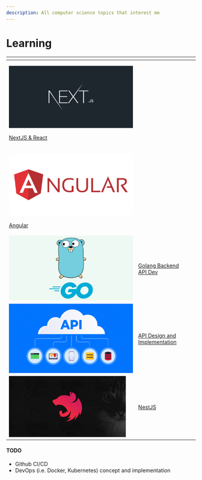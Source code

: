 ```yaml
---
description: All computer science topics that interest me
---
```


# Learning



<table data-view="cards"><thead><tr><th></th><th></th><th data-hidden></th></tr></thead><tbody><tr><td><p><img src="../.gitbook/assets/1_2tmzU7bve-VlTkOMWsk_Hw.jpeg" alt="" data-size="original"></p><p></p><p><a href="next.js.md">NextJS &#x26; React</a></p></td><td></td><td></td></tr><tr><td><p><img src="../.gitbook/assets/1_VKY-Ldkt-iHobItql7G_5w.png" alt=""></p><p></p><p><a href="angular/">Angular</a></p></td><td></td><td></td></tr><tr><td><img src="../.gitbook/assets/golang.png" alt=""></td><td><a href="golang-backend-development/">Golang Backend API Dev</a></td><td></td></tr><tr><td><img src="../.gitbook/assets/APIs.png" alt=""></td><td><p></p><p><a href="api-design-and-implementation/">API Design and Implementation</a></p></td><td></td></tr><tr><td><img src="../.gitbook/assets/download.jpeg" alt=""></td><td><p></p><p><a href="nestjs.md">NestJS</a></p></td><td></td></tr></tbody></table>

#### TODO

* Github CI/CD
* DevOps (i.e. Docker, Kubernetes) concept and implementation


